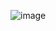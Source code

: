 ![image](https://github.com/Rahul-chaurasiya/Leetcode-Practice-Problem/assets/77222540/c76a4960-884b-4380-ba54-f1802464486b)
